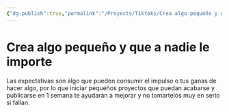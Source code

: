 ```yaml
---
{"dg-publish":true,"permalink":"/Proyects/Tiktoks/Crea algo pequeño y que a nadie le importe/","updated":"2023-12-30T18:05:36.389-05:00"}
---
```



# Crea algo pequeño y que a nadie le importe

Las expectativas son algo que pueden consumir el impulso o tus ganas de hacer algo, por lo que iniciar pequeños proyectos que puedan acabarse y publicarse en 1 semana te ayudarán a mejorar y no tomartelos muy en serio si fallan.
